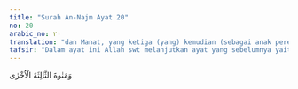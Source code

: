 ```yaml
---
title: "Surah An-Najm Ayat 20"
no: 20
arabic_no: ٢٠
translation: "dan Manat, yang ketiga (yang) kemudian (sebagai anak perempuan Allah)."
tafsir: "Dalam ayat ini Allah swt melanjutkan ayat yang sebelumnya yaitu bahwa orang-orang musyrik juga menyembah Manat yang ketiga yakni yang terakhir sebagai anak perempuan Allah. Manat itu sebuah batu besar terletak di Musyallal dengan Qudaid antara Mekah dan Medinah. Kabilah Khuza'ah, al-Aus dan Khazraj mengagungkan Manat ini dan dalam melakukan ibadah haji mereka mulai dari Manat sampai ke Ka'bah. Selain benda-benda yang tiga itu, masih banyak lagi benda-benda yang sangat dimuliakan oleh orang-orang musyrik. Akan tetapi, yang paling termasyhur adalah tiga benda itu. Ibnu Ishaq mengatakan bahwa orang-orang Arab menganggap benda-benda yang tiga itu selain Ka'bah sebagai benda sembahan mereka, dibuat seperti bangunan Ka'bah yang mempunyai tabir yang mereka bertawaf padanya seperti tawaf pada Ka'bah dan memotong binatang kurban di sampingnya. Mereka juga mengetahui kemuliaan Ka'bah yaitu bahwa Ka'bah itu adalah rumah Ibrahim dan masjidnya."
---
```

وَمَنٰوةَ الثَّالِثَةَ الْاُخْرٰى 